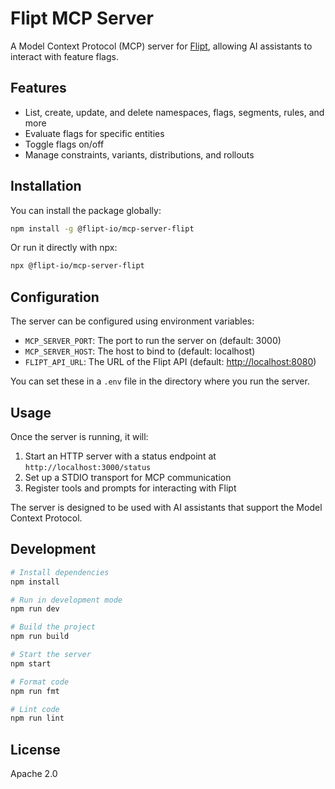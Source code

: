 # Flipt MCP Server

A Model Context Protocol (MCP) server for [Flipt](https://flipt.io), allowing AI assistants to interact with feature flags.

## Features

- List, create, update, and delete namespaces, flags, segments, rules, and more
- Evaluate flags for specific entities
- Toggle flags on/off
- Manage constraints, variants, distributions, and rollouts

## Installation

You can install the package globally:

```bash
npm install -g @flipt-io/mcp-server-flipt
```

Or run it directly with npx:

```bash
npx @flipt-io/mcp-server-flipt
```

## Configuration

The server can be configured using environment variables:

- `MCP_SERVER_PORT`: The port to run the server on (default: 3000)
- `MCP_SERVER_HOST`: The host to bind to (default: localhost)
- `FLIPT_API_URL`: The URL of the Flipt API (default: <http://localhost:8080>)

You can set these in a `.env` file in the directory where you run the server.

## Usage

Once the server is running, it will:

1. Start an HTTP server with a status endpoint at `http://localhost:3000/status`
2. Set up a STDIO transport for MCP communication
3. Register tools and prompts for interacting with Flipt

The server is designed to be used with AI assistants that support the Model Context Protocol.

## Development

```bash
# Install dependencies
npm install

# Run in development mode
npm run dev

# Build the project
npm run build

# Start the server
npm start

# Format code
npm run fmt

# Lint code
npm run lint
```

## License

Apache 2.0

